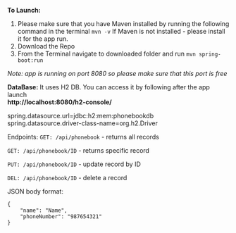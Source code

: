 **To Launch:**
1. Please make sure that you have Maven installed by running the following command in the terminal
   `mvn -v`
   If Maven is not installed - please install it for the app run.
2. Download the Repo
3. From the Terminal navigate to downloaded folder and run
   `mvn spring-boot:run`

_Note: app is running on port 8080 so please make sure that this port is free_

**DataBase:**
It uses H2 DB. You can access it by following after the app launch  
**http://localhost:8080/h2-console/**

spring.datasource.url=jdbc:h2:mem:phonebookdb
spring.datasource.driver-class-name=org.h2.Driver


Endpoints:
`GET: /api/phonebook` - returns all records

`GET: /api/phonebook/ID` - returns specific record

`PUT: /api/phonebook/ID` - update record by ID

`DEL: /api/phonebook/ID` - delete a record

JSON body format:
```
{
    "name": "Name",
    "phoneNumber": "987654321"
}
```
